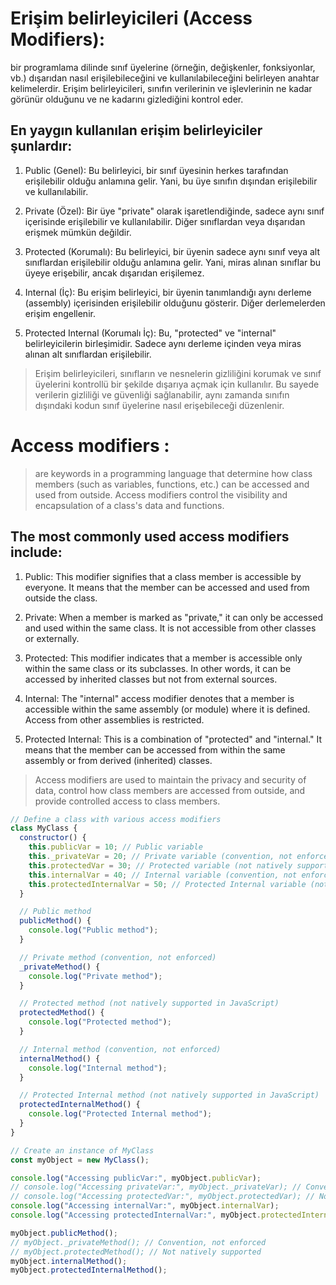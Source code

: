 # Erişim belirleyicileri (Access Modifiers):

bir programlama dilinde sınıf üyelerine (örneğin, değişkenler, fonksiyonlar, vb.) dışarıdan nasıl erişilebileceğini ve kullanılabileceğini belirleyen anahtar kelimelerdir. Erişim belirleyicileri, sınıfın verilerinin ve işlevlerinin ne kadar görünür olduğunu ve ne kadarını gizlediğini kontrol eder.

## En yaygın kullanılan erişim belirleyiciler şunlardır:

1. Public (Genel): Bu belirleyici, bir sınıf üyesinin herkes tarafından erişilebilir olduğu anlamına gelir. Yani, bu üye sınıfın dışından erişilebilir ve kullanılabilir.

2. Private (Özel): Bir üye "private" olarak işaretlendiğinde, sadece aynı sınıf içerisinde erişilebilir ve kullanılabilir. Diğer sınıflardan veya dışarıdan erişmek mümkün değildir.

3. Protected (Korumalı): Bu belirleyici, bir üyenin sadece aynı sınıf veya alt sınıflardan erişilebilir olduğu anlamına gelir. Yani, miras alınan sınıflar bu üyeye erişebilir, ancak dışarıdan erişilemez.

4. Internal (İç): Bu erişim belirleyici, bir üyenin tanımlandığı aynı derleme (assembly) içerisinden erişilebilir olduğunu gösterir. Diğer derlemelerden erişim engellenir.

5. Protected Internal (Korumalı İç): Bu, "protected" ve "internal" belirleyicilerin birleşimidir. Sadece aynı derleme içinden veya miras alınan alt sınıflardan erişilebilir.

> Erişim belirleyicileri, sınıfların ve nesnelerin gizliliğini korumak ve sınıf üyelerini kontrollü bir şekilde dışarıya açmak için kullanılır. Bu sayede verilerin gizliliği ve güvenliği sağlanabilir, aynı zamanda sınıfın dışındaki kodun sınıf üyelerine nasıl erişebileceği düzenlenir.

# Access modifiers :

> are keywords in a programming language that determine how class members (such as variables, functions, etc.) can be accessed and used from outside. Access modifiers control the visibility and encapsulation of a class's data and functions.

## The most commonly used access modifiers include:

1. Public: This modifier signifies that a class member is accessible by everyone. It means that the member can be accessed and used from outside the class.

2. Private: When a member is marked as "private," it can only be accessed and used within the same class. It is not accessible from other classes or externally.

3. Protected: This modifier indicates that a member is accessible only within the same class or its subclasses. In other words, it can be accessed by inherited classes but not from external sources.

4. Internal: The "internal" access modifier denotes that a member is accessible within the same assembly (or module) where it is defined. Access from other assemblies is restricted.

5. Protected Internal: This is a combination of "protected" and "internal." It means that the member can be accessed from within the same assembly or from derived (inherited) classes.

> Access modifiers are used to maintain the privacy and security of data, control how class members are accessed from outside, and provide controlled access to class members.

```javascript
// Define a class with various access modifiers
class MyClass {
  constructor() {
    this.publicVar = 10; // Public variable
    this._privateVar = 20; // Private variable (convention, not enforced)
    this.protectedVar = 30; // Protected variable (not natively supported in JavaScript)
    this.internalVar = 40; // Internal variable (convention, not enforced)
    this.protectedInternalVar = 50; // Protected Internal variable (not natively supported in JavaScript)
  }

  // Public method
  publicMethod() {
    console.log("Public method");
  }

  // Private method (convention, not enforced)
  _privateMethod() {
    console.log("Private method");
  }

  // Protected method (not natively supported in JavaScript)
  protectedMethod() {
    console.log("Protected method");
  }

  // Internal method (convention, not enforced)
  internalMethod() {
    console.log("Internal method");
  }

  // Protected Internal method (not natively supported in JavaScript)
  protectedInternalMethod() {
    console.log("Protected Internal method");
  }
}

// Create an instance of MyClass
const myObject = new MyClass();

console.log("Accessing publicVar:", myObject.publicVar);
// console.log("Accessing privateVar:", myObject._privateVar); // Convention, not enforced
// console.log("Accessing protectedVar:", myObject.protectedVar); // Not natively supported
console.log("Accessing internalVar:", myObject.internalVar);
console.log("Accessing protectedInternalVar:", myObject.protectedInternalVar);

myObject.publicMethod();
// myObject._privateMethod(); // Convention, not enforced
// myObject.protectedMethod(); // Not natively supported
myObject.internalMethod();
myObject.protectedInternalMethod();
```
